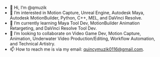 - 👋 Hi, I’m @qmuzik
- 👀 I’m interested in Motion Capture, Unreal Engine, Autodesk Maya, Autodesk MotionBuilder, Python, C++, MEL, and DaVinci Resolve.
- 🌱 I’m currently learning Maya Tool Dev, MotionBuilder Animation Retargeting, and DaVinci Resolve Tool Dev.
- 💞️ I’m looking to collaborate on Video Game Dev, Motion Capture, Animation, Underwater Video Production/Editing, Workflow Automation, and Technical Artistry. 
- 📫 How to reach me is via my email: quincymuzik0116@gmail.com. 

<!---
qmuzik/qmuzik is a ✨ special ✨ repository because its `README.md` (this file) appears on your GitHub profile.
You can click the Preview link to take a look at your changes.
--->
